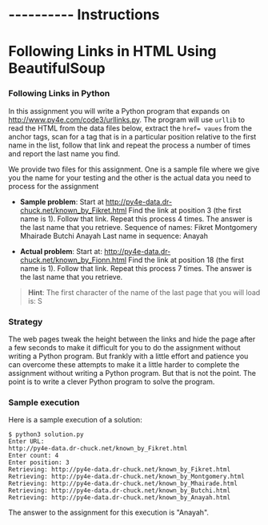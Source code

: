 #
# ---------- Instructions
#

# Following Links in HTML Using BeautifulSoup

### Following Links in Python

In this assignment you will write a Python program that expands on http://www.py4e.com/code3/urllinks.py. The program will use `urllib` to read the HTML from the data files below, extract the `href= vaues` from the anchor tags, scan for a tag that is in a particular position relative to the first name in the list, follow that link and repeat the process a number of times and report the last name you find.

We provide two files for this assignment. One is a sample file where we give you the name for your testing and the other is the actual data you need to process for the assignment

  - **Sample problem**: Start at http://py4e-data.dr-chuck.net/known_by_Fikret.html Find the link at position 3 (the first name is 1). Follow that link. Repeat this process 4 times. The answer is the last name that you retrieve. Sequence of names: Fikret Montgomery Mhairade Butchi Anayah
  Last name in sequence: Anayah

  - **Actual problem**: Start at: http://py4e-data.dr-chuck.net/known_by_Fionn.html Find the link at position 18 (the first name is 1). Follow that link. Repeat this process 7 times. The answer is the last name that you retrieve.

  > **Hint**: The first character of the name of the last page that you will load is: S

### Strategy

The web pages tweak the height between the links and hide the page after a few seconds to make it difficult for you to do the assignment without writing a Python program. But frankly with a little effort and patience you can overcome these attempts to make it a little harder to complete the assignment without writing a Python program. But that is not the point. The point is to write a clever Python program to solve the program.

### Sample execution

Here is a sample execution of a solution:

```
$ python3 solution.py
Enter URL:
http://py4e-data.dr-chuck.net/known_by_Fikret.html
Enter count: 4
Enter position: 3
Retrieving: http://py4e-data.dr-chuck.net/known_by_Fikret.html
Retrieving: http://py4e-data.dr-chuck.net/known_by_Montgomery.html
Retrieving: http://py4e-data.dr-chuck.net/known_by_Mhairade.html
Retrieving: http://py4e-data.dr-chuck.net/known_by_Butchi.html
Retrieving: http://py4e-data.dr-chuck.net/known_by_Anayah.html
```

The answer to the assignment for this execution is "Anayah".
